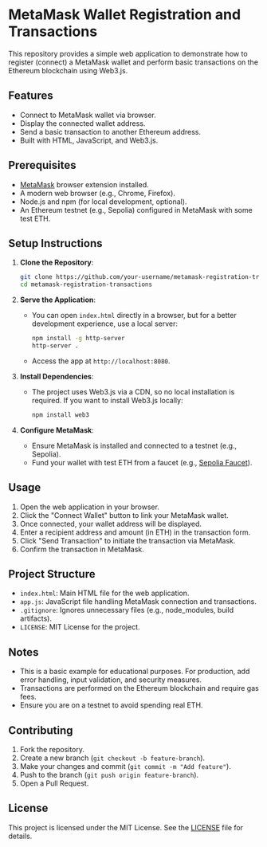 # MetaMask Wallet Registration and Transactions

This repository provides a simple web application to demonstrate how to register (connect) a MetaMask wallet and perform basic transactions on the Ethereum blockchain using Web3.js.

## Features
- Connect to MetaMask wallet via browser.
- Display the connected wallet address.
- Send a basic transaction to another Ethereum address.
- Built with HTML, JavaScript, and Web3.js.

## Prerequisites
- [MetaMask](https://metamask.io/) browser extension installed.
- A modern web browser (e.g., Chrome, Firefox).
- Node.js and npm (for local development, optional).
- An Ethereum testnet (e.g., Sepolia) configured in MetaMask with some test ETH.

## Setup Instructions
1. **Clone the Repository**:
   ```bash
   git clone https://github.com/your-username/metamask-registration-transactions.git
   cd metamask-registration-transactions
   ```

2. **Serve the Application**:
   - You can open `index.html` directly in a browser, but for a better development experience, use a local server:
     ```bash
     npm install -g http-server
     http-server .
     ```
   - Access the app at `http://localhost:8080`.

3. **Install Dependencies**:
   - The project uses Web3.js via a CDN, so no local installation is required. If you want to install Web3.js locally:
     ```bash
     npm install web3
     ```

4. **Configure MetaMask**:
   - Ensure MetaMask is installed and connected to a testnet (e.g., Sepolia).
   - Fund your wallet with test ETH from a faucet (e.g., [Sepolia Faucet](https://sepoliafaucet.com/)).

## Usage
1. Open the web application in your browser.
2. Click the "Connect Wallet" button to link your MetaMask wallet.
3. Once connected, your wallet address will be displayed.
4. Enter a recipient address and amount (in ETH) in the transaction form.
5. Click "Send Transaction" to initiate the transaction via MetaMask.
6. Confirm the transaction in MetaMask.

## Project Structure
- `index.html`: Main HTML file for the web application.
- `app.js`: JavaScript file handling MetaMask connection and transactions.
- `.gitignore`: Ignores unnecessary files (e.g., node_modules, build artifacts).
- `LICENSE`: MIT License for the project.

## Notes
- This is a basic example for educational purposes. For production, add error handling, input validation, and security measures.
- Transactions are performed on the Ethereum blockchain and require gas fees.
- Ensure you are on a testnet to avoid spending real ETH.

## Contributing
1. Fork the repository.
2. Create a new branch (`git checkout -b feature-branch`).
3. Make your changes and commit (`git commit -m "Add feature"`).
4. Push to the branch (`git push origin feature-branch`).
5. Open a Pull Request.

## License
This project is licensed under the MIT License. See the [LICENSE](LICENSE) file for details.
